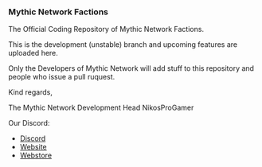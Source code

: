 ### Mythic Network Factions

The Official Coding Repository of Mythic Network Factions.

This is the development (unstable) branch and upcoming features are uploaded here.

Only the Developers of Mythic Network will add stuff to this repository and people who issue a pull ruquest.

Kind regards,

The Mythic Network Development Head
NikosProGamer

Our Discord:

- [Discord](https://discord.gg/7mu9bgG)
- [Website](https://web.mythicnetwork.tk)
- [Webstore](https://store.mythicnetwork.tk)